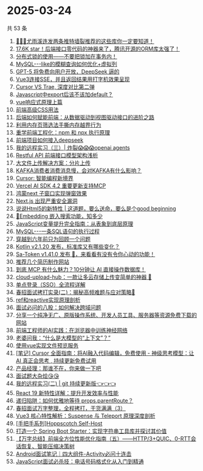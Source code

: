 # 2025-03-24

共 53 条

<!-- BEGIN JUEJIN -->
<!-- 最后更新时间 2025-03-24 06:23:26 +0800 -->
1. [🚀🚀🚀尤雨溪连发两条推特墙裂推荐的这些库你一定要知道！](https://juejin.cn/post/7484131071569772595)
1. [17.6K star！后端接口零代码的神器来了，腾讯开源的ORM库太强了！](https://juejin.cn/post/7483802155063050280)
1. [分布式锁的使用——不要把锁加在事务内！](https://juejin.cn/post/7484023895268278310)
1. [MySQL---like的模糊查询如何优化+虚拟列](https://juejin.cn/post/7484146964478574643)
1. [GPT-5 将免费向用户开放，DeepSeek 逼的](https://juejin.cn/post/7484083121999544374)
1. [Vue3连接SSE，并且返回结果用打字机效果呈现](https://juejin.cn/post/7483817491443384346)
1. [Cursor VS Trae, 深度对比第二弹](https://juejin.cn/post/7483883457551040553)
1. [Javascript中export后该不该加default？](https://juejin.cn/post/7483764202710138906)
1. [vue响应式原理上篇](https://juejin.cn/post/7483667069294526475)
1. [前端高级CSS用法](https://juejin.cn/post/7484470326081503267)
1. [后端如何赋能前端：从数据驱动到视图驱动接口的进阶之路](https://juejin.cn/post/7483802155062935592)
1. [利用内存页筛选法手撕内存越界行为](https://juejin.cn/post/7484023895269326886)
1. [重学前端工程化：npm 和 npx 执行原理](https://juejin.cn/post/7483390393415024692)
1. [前端项目如何接入deepseek](https://juejin.cn/post/7483707213233913907)
1. [我的远程实习（三）| 炸裂😱😱😱openai agents](https://juejin.cn/post/7484146964479475763)
1. [Restful API 前端接口模型架构浅析](https://juejin.cn/post/7483736218191167540)
1. [大文件上传解决方案：分片上传](https://juejin.cn/post/7483709254849544233)
1. [KAFKA消费者消费消息慢，会对KAFKA有什么影响？](https://juejin.cn/post/7484148683438145571)
1. [Cursor: 智能编程新境界](https://juejin.cn/post/7484023895252877339)
1. [Vercel AI SDK 4.2 重要更新支持MCP](https://juejin.cn/post/7484078291248594980)
1. [鸿蒙next 子窗口实现弹窗效果](https://juejin.cn/post/7484023895269802022)
1. [Next.js 出现严重安全漏洞](https://juejin.cn/post/7484258299488960562)
1. [说说Html5的新特性  |  这道题，要么送命，要么是个good beginning](https://juejin.cn/post/7484088857283854347)
1. [🤔Embedding 嵌入搜索功能，知多少](https://juejin.cn/post/7484249031902085183)
1. [JavaScript变量提升完全指南：从表象到底层原理](https://juejin.cn/post/7484131071570083891)
1. [MySQL---一条SQL语句的执行过程](https://juejin.cn/post/7484079795494125594)
1. [穿越到六年前只为回顾一个问题](https://juejin.cn/post/7483701212555460617)
1. [Kotlin v2.1.20 发布，标准库又有哪些变化？](https://juejin.cn/post/7483687583488409636)
1. [Sa-Token v1.41.0 发布 🚀，来看看有没有令你心动的功能！](https://juejin.cn/post/7484191942358499368)
1. [推荐几个简历制作网站](https://juejin.cn/post/7484023895252156443)
1. [到底 MCP 有什么魅力？10分钟让 AI 直接操作数据库！](https://juejin.cn/post/7483790173642440741)
1. [cloud-upload-hub：一款让多云存储上传变简单的神器 🚀](https://juejin.cn/post/7483763157165490191)
1. [单点登录（SSO）全流程详解](https://juejin.cn/post/7483708438683287587)
1. [春招面试拷打实录(二)：揭秘高频难题与应对策略🧐](https://juejin.cn/post/7484468071991083035)
1. [ref和reactive实现原理剖析](https://juejin.cn/post/7484223278233681939)
1. [面试必问的八股：如何解决跨域问题](https://juejin.cn/post/7484164591040921636)
1. [分享一个纯净无广、原版操作系统、开发人员工具、服务器等资源免费下载的网站](https://juejin.cn/post/7484079795493830682)
1. [前端工程师的AI实践：在浏览器中训练神经网络](https://juejin.cn/post/7483865391115911205)
1. [老婆问我：“什么是大模型的“上下文”？”](https://juejin.cn/post/7483790173642506277)
1. [使用vue实现文件预览服务](https://juejin.cn/post/7484202778538065959)
1. [[笔记] Cursor 全面指南：将AI融入代码编辑，免费使用 - 神级思考模型：让 AI 真正会思考 , 持续更新免费试用](https://juejin.cn/post/7483900235289264143)
1. [产品经理：那谁不在，你来做一下吧](https://juejin.cn/post/7483763157166718991)
1. [面试题大杂烩😘😘](https://juejin.cn/post/7484292626260328489)
1. [我的远程实习(二) | git 持续更新版👈👈👈](https://juejin.cn/post/7484088857283837963)
1. [React 19 新特性详解：提升开发效率与性能](https://juejin.cn/post/7483802155061706792)
1. [递归陷阱：如何优雅地等待 props.parentRoute？](https://juejin.cn/post/7483501805077266495)
1. [春招面试万字整理，全程拷打，干货满满（3）](https://juejin.cn/post/7484589584719233063)
1. [Vue3 核心特性解析：Suspense 与 Teleport 原理深度剖析](https://juejin.cn/post/7484454543351595042)
1. [[手把手系列]Hoppscotch Self-Host](https://juejin.cn/post/7484127823176728610)
1. [打造一个 Spring Boot Starter：实现字符串工具库并探讨其价值](https://juejin.cn/post/7483857573872631858)
1. [【万字总结】前端全方位性能优化指南（五）——HTTP/3+QUIC、0-RTT会话恢复、智能压缩决策树](https://juejin.cn/post/7483817491441909786)
1. [Android面试笔记｜四大组件-Activity必问十连击](https://juejin.cn/post/7483806479859777536)
1. [JavaScript面试必杀技：电话号码格式化从入门到精通](https://juejin.cn/post/7484127823176187938)
<!-- END JUEJIN -->